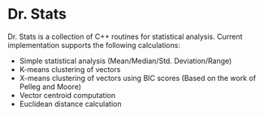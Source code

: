 Dr. Stats
=========

Dr. Stats is a collection of C++ routines for statistical analysis. Current implementation
supports the following calculations:

 * Simple statistical analysis (Mean/Median/Std. Deviation/Range)
 * K-means clustering of vectors
 * X-means clustering of vectors using BIC scores (Based on the work of Pelleg and Moore)
 * Vector centroid computation
 * Euclidean distance calculation


